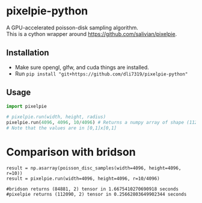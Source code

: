 # pixelpie-python

A GPU-accelerated poisson-disk sampling algorithm.  
This is a cython wrapper around https://github.com/salivian/pixelpie.


## Installation

* Make sure opengl, glfw, and cuda things are installed.
* Run `pip install "git+https://github.com/dli7319/pixelpie-python"`

## Usage
```python
import pixelpie

# pixelpie.run(width, height, radius)
pixelpie.run(4096, 4096, 10/4096) # Returns a numpy array of shape (112090, 2)
# Note that the values are in [0,1]x[0,1]
```

# Comparison with bridson
```
result = np.asarray(poisson_disc_samples(width=4096, height=4096, r=10))
result = pixelpie.run(width=4096, height=4096, r=10/4096)

#bridson returns (84881, 2) tensor in 1.6675410270690918 seconds
#pixelpie returns (112090, 2) tensor in 0.25662803649902344 seconds
```
